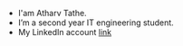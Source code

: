 * I'am Atharv Tathe.
* I’m a second year IT engineering student.
* My LinkedIn account [link](https://www.linkedin.com/in/atharvtathe/)




